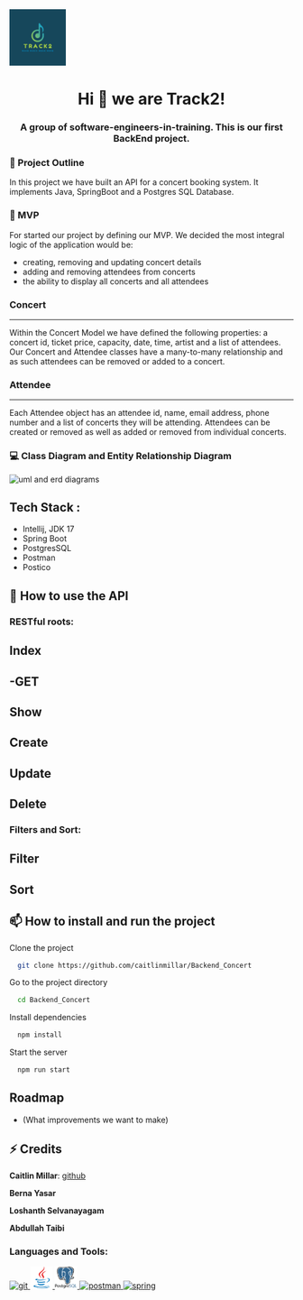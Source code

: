 
<div>
<img src="./TRack 2.png" alt="logo" align="centre" width="100" height="100"/>
</div>
<h1 align="center">Hi 👋 we are Track2!</h1>
<h3 align="center">A group of software-engineers-in-training. This is our first BackEnd project.</h3>




### 🚀 Project Outline

<p> In this project we have built an API for a concert booking system. It implements Java, SpringBoot and a Postgres SQL Database.

</p>


###  🌱 MVP

<p>
For started our project by defining our MVP. We decided the most integral logic of the application would be:

- creating, removing and updating concert details
- adding and removing attendees from concerts
- the ability to display all concerts and all attendees

### Concert

---
Within the Concert Model we have defined the following properties: a concert id, ticket price, capacity, date, time, artist and a list of attendees.
Our Concert and Attendee classes have a many-to-many relationship and as such attendees can be removed or added to a concert.

### Attendee

---
Each Attendee object has an attendee id, name, email address, phone number and a list of concerts they will be attending.
Attendees can be created or removed as well as added or removed from individual concerts.
</p>


### 💻 Class Diagram and Entity Relationship Diagram
<div>
<img src="./UML:ERD.png" alt ="uml and erd diagrams"/>
</div>

## Tech Stack :
- Intellij, JDK 17
- Spring Boot
- PostgresSQL
- Postman
- Postico

## 💬 How to use the API
### RESTful roots:
**Index**
-
-GET
-
**Show**
-
**Create**
-
**Update**
-
**Delete**
-
### Filters and Sort:
**Filter**
-
**Sort**
-



## 📫 How to install and run the project

Clone the project

```bash
  git clone https://github.com/caitlinmillar/Backend_Concert
```

Go to the project directory

```bash
  cd Backend_Concert
```

Install dependencies

```bash
  npm install
```

Start the server

```bash
  npm run start
```
## Roadmap

- (What improvements we want to make)




## ⚡ Credits
**Caitlin Millar**: [github](https://github.com/caitlinmillar)

**Berna Yasar** 

**Loshanth Selvanayagam**


**Abdullah Taibi**

[//]: # (<h3 align="left">Connect with me:</h3>)

[//]: # (<p align="left">)

[//]: # (</p>)

<h3 align="left">Languages and Tools:</h3>
<p align="left"> <a href="https://git-scm.com/" target="_blank" rel="noreferrer"> <img src="https://www.vectorlogo.zone/logos/git-scm/git-scm-icon.svg" alt="git" width="40" height="40"/> </a> <a href="https://www.java.com" target="_blank" rel="noreferrer"> <img src="https://raw.githubusercontent.com/devicons/devicon/master/icons/java/java-original.svg" alt="java" width="40" height="40"/> </a> <a href="https://www.postgresql.org" target="_blank" rel="noreferrer"> <img src="https://raw.githubusercontent.com/devicons/devicon/master/icons/postgresql/postgresql-original-wordmark.svg" alt="postgresql" width="40" height="40"/> </a> <a href="https://postman.com" target="_blank" rel="noreferrer"> <img src="https://www.vectorlogo.zone/logos/getpostman/getpostman-icon.svg" alt="postman" width="40" height="40"/> </a> <a href="https://spring.io/" target="_blank" rel="noreferrer"> <img src="https://www.vectorlogo.zone/logos/springio/springio-icon.svg" alt="spring" width="40" height="40"/> </a> </p>
